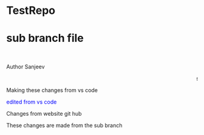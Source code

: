 # TestRepo
# sub branch file

<Br>
<p> Author Sanjeev </p>
<marquee>sanjeev</marquee>
<br>
<p> Making these changes from vs code<p>
<p><font color="blue">edited from vs code </font></p>
<p> Changes from website git hub</p>
<p>These changes are made from the sub branch</p>
